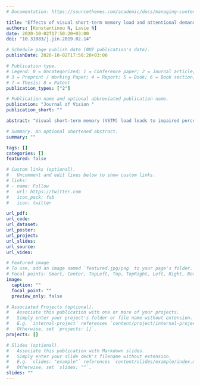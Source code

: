 ```yaml
---
# Documentation: https://sourcethemes.com/academic/docs/managing-content/

title: "Effects of visual short-term memory load and attentional demand on the contrast response function."
authors: [Konstantinou N, Lavie N]
date: 2020-10-02T17:50:20+03:00
doi: "10.31083/j.jin.2019.02.14"

# Schedule page publish date (NOT publication's date).
publishDate: 2020-10-02T17:50:20+03:00

# Publication type.
# Legend: 0 = Uncategorized; 1 = Conference paper; 2 = Journal article;
# 3 = Preprint / Working Paper; 4 = Report; 5 = Book; 6 = Book section;
# 7 = Thesis; 8 = Patent
publication_types: ["2"]

# Publication name and optional abbreviated publication name.
publication: "Journal of Vision "
publication_short: ""

abstract: "Visual short-term memory (VSTM) load leads to impaired perception during maintenance. Here, we fitted the contrast response function to psychometric orientation discrimination data while also varying attention demand during maintenance to investigate: (1) whether VSTM load effects on perception are mediated by a modulation of the contrast threshold, consistent with contrast gain accounts, or by the function asymptote (1 lapse rate), consistent with response gain accounts; and (2) whether the VSTM load effects on the contrast response function depend on the availability of attentional resources. We manipulated VSTM load via the number of items in the memory set in a color and location VSTM task and assessed the contrast response function for an orientation discrimination task during maintenance. Attention demand was varied through spatial cuing of the orientation stimulus. Higher VSTM load increased the estimated contrast threshold of the contrast response function without affecting the estimated asymptote, but only when the discrimination task demanded attention. When attentional demand was reduced (in the cued conditions), the VSTM load effects on the contrast threshold were eliminated. The results suggest that VSTM load reduces perceptual sensitivity by increasing contrast thresholds, suggestive of a contrast gain modulation mechanism, as long as the perceptual discrimination task demands attention. These findings support recent claims that attentional resources are shared between perception and VSTM maintenance processes."

# Summary. An optional shortened abstract.
summary: ""

tags: []
categories: []
featured: false

# Custom links (optional).
#   Uncomment and edit lines below to show custom links.
# links:
# - name: Follow
#   url: https://twitter.com
#   icon_pack: fab
#   icon: twitter

url_pdf:
url_code:
url_dataset:
url_poster:
url_project:
url_slides:
url_source:
url_video:

# Featured image
# To use, add an image named `featured.jpg/png` to your page's folder. 
# Focal points: Smart, Center, TopLeft, Top, TopRight, Left, Right, BottomLeft, Bottom, BottomRight.
image:
  caption: ""
  focal_point: ""
  preview_only: false

# Associated Projects (optional).
#   Associate this publication with one or more of your projects.
#   Simply enter your project's folder or file name without extension.
#   E.g. `internal-project` references `content/project/internal-project/index.md`.
#   Otherwise, set `projects: []`.
projects: []

# Slides (optional).
#   Associate this publication with Markdown slides.
#   Simply enter your slide deck's filename without extension.
#   E.g. `slides: "example"` references `content/slides/example/index.md`.
#   Otherwise, set `slides: ""`.
slides: ""
---
```

